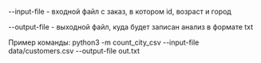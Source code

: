 --input-file - входной файл с заказ, в котором id, возраст и город

--output-file - выходной файл, куда будет записан анализ в формате txt

Пример команды: python3 -m count_city_csv --input-file data/customers.csv --output-file out.txt